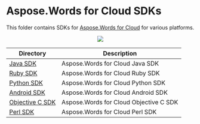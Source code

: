 # Aspose.Words for Cloud SDKs
This folder contains SDKs for [Aspose.Words for Cloud](https://products.aspose.cloud/words/cloud) for various platforms.

<p align="center">
  <a title="Download ZIP" href="https://github.com/aspose-words/Aspose.Words-for-Cloud/archive/master.zip">
	<img src="http://i.imgur.com/hwNhrGZ.png" />
  </a>
</p>

Directory | Description
--------- | -----------
[Java SDK](Aspose.Words-Cloud-SDK-for-Java)  |  Aspose.Words for Cloud Java SDK
[Ruby SDK](Aspose.Words-Cloud-SDK-for-Ruby) | Aspose.Words for Cloud Ruby SDK
[Python SDK](Aspose.Words-Cloud-SDK-for-Python) | Aspose.Words for Cloud Python SDK
[Android SDK](Aspose.Words-Cloud-SDK-for-Android) | Aspose.Words for Cloud Android SDK
[Objective C SDK](Aspose.Words-Cloud-SDK-for-ObjectiveC) | Aspose.Words for Cloud Objective C SDK
[Perl SDK](Aspose.Words-Cloud-SDK-for-Perl) | Aspose.Words for Cloud Perl SDK

